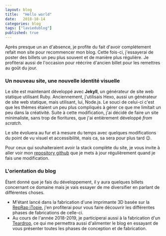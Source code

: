 ```yaml
---
layout: blog
title:  "Hello world"
date:   2018-10-14
categories: blog
tags: ["laviedublog"]
published: true
---
```


Après presque un an d'absence, je profite du fait d'avoir complétement refait mon site pour recommencer mon blog. Cette fois-ci, j'essayerai de poster des billets un peu plus souvent et de manière plus régulière. Je profiterai aussi de l'occasion pour réécrire d'ancien billet pour les remettres au goût du jour.

### Un nouveau site, une nouvelle identité visuelle

Le site est maintenant développé avec **Jekyll**, un générateur de site web statique utilisant Ruby. Anciennement, j'utilisais Hexo, aussi un générateur de site web statique, mais utilisant, lui, Node.js. Le souci de celui-ci c'est que les thèmes étaient un peu plus compliqués à gérer ce que me limitait un peu dans la créativité. Suite à cette modification, j'ai décidé de faire un site minimaliste, sans trop de fioritures, que j'ai entièrement développé *from scratch*.

Le site évoluera au fur et à mesure du temps avec quelques modifications du point de vu visuel et accessibilité, mais ca, sa sera pour plus tard :wink:.

Pour ceux qui souhaiteraient avoir la stack complète du site, je vous invite à aller voir mon [repository github](https://github.com/lucasctrl/portfolio) que je mets à jour régulièrement quand je fais une modification.

### L'orientation du blog

Étant donné que je fais du développement, il y aura quelques billets concernant ce domaine mais je vais essayer de me diversifier en parlant de différentes choses.

- M'étant lancé dans la fabrication d'une imprimante 3D basée sur la [RepRap iTopie](https://reprap.org/wiki/ITopie), j'en profiterai pour vous faire découvrir les différentes phases de fabrications de celle-ci.
- Au cours de l'année 2018-2019, je participerai aussi à la fabrication d'un [Teardrop](https://www.pinterest.fr/search/pins/?q=teardrop), ce qui me permettra aussi d'alimenter le blog en essayant de vous présenter toutes les phases de conception et de fabrication.